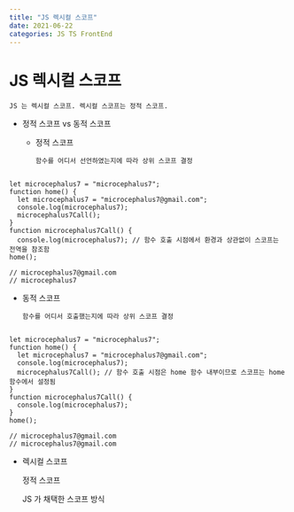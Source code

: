 ```yaml
---
title: "JS 렉시컬 스코프"
date: 2021-06-22
categories: JS TS FrontEnd
---
```


# JS 렉시컬 스코프

    JS 는 렉시컬 스코프. 렉시컬 스코프는 정적 스코프.

- 정적 스코프 vs 동적 스코프

  - 정적 스코프

        함수를 어디서 선언하였는지에 따라 상위 스코프 결정

```

let microcephalus7 = "microcephalus7";
function home() {
  let microcephalus7 = "microcephalus7@gmail.com";
  console.log(microcephalus7);
  microcephalus7Call();
}
function microcephalus7Call() {
  console.log(microcephalus7); // 함수 호출 시점에서 환경과 상관없이 스코프는 전역을 참조함
home();

// microcephalus7@gmail.com
// microcephalus7

```

- 동적 스코프

      함수를 어디서 호출했는지에 따라 상위 스코프 결정

```

let microcephalus7 = "microcephalus7";
function home() {
  let microcephalus7 = "microcephalus7@gmail.com";
  console.log(microcephalus7);
  microcephalus7Call(); // 함수 호출 시점은 home 함수 내부이므로 스코프는 home 함수에서 설정됨
}
function microcephalus7Call() {
  console.log(microcephalus7);
}
home();

// microcephalus7@gmail.com
// microcephalus7@gmail.com

```

- 렉시컬 스코프

  정적 스코프

  JS 가 채택한 스코프 방식
